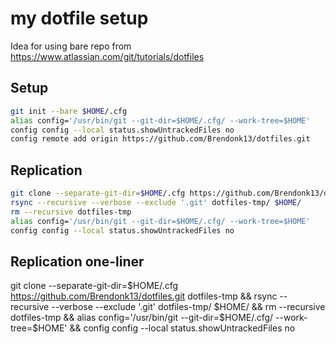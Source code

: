 # my dotfile setup
Idea for using bare repo from https://www.atlassian.com/git/tutorials/dotfiles

## Setup
```sh
git init --bare $HOME/.cfg
alias config='/usr/bin/git --git-dir=$HOME/.cfg/ --work-tree=$HOME'
config config --local status.showUntrackedFiles no
config remote add origin https://github.com/Brendonk13/dotfiles.git
```

## Replication
```sh
git clone --separate-git-dir=$HOME/.cfg https://github.com/Brendonk13/dotfiles.git dotfiles-tmp
rsync --recursive --verbose --exclude '.git' dotfiles-tmp/ $HOME/
rm --recursive dotfiles-tmp
alias config='/usr/bin/git --git-dir=$HOME/.cfg/ --work-tree=$HOME'
config config --local status.showUntrackedFiles no
```

## Replication one-liner
git clone --separate-git-dir=$HOME/.cfg https://github.com/Brendonk13/dotfiles.git dotfiles-tmp && rsync --recursive --verbose --exclude '.git' dotfiles-tmp/ $HOME/ && rm --recursive dotfiles-tmp && alias config='/usr/bin/git --git-dir=$HOME/.cfg/ --work-tree=$HOME' && config config --local status.showUntrackedFiles no
